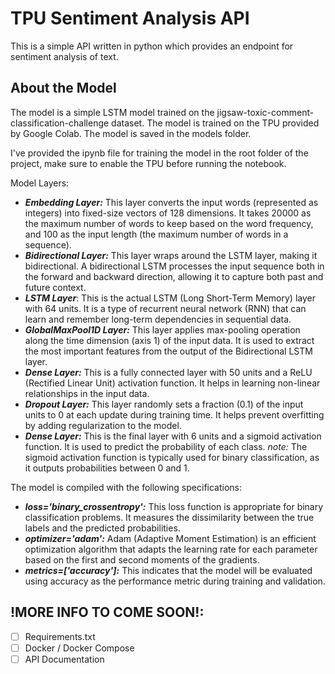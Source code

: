 # TPU Sentiment Analysis API
This is a simple API written in python which provides an endpoint for sentiment analysis of text.

## About the Model
The model is a simple LSTM model trained on the jigsaw-toxic-comment-classification-challenge dataset. The model is trained on the TPU provided by Google Colab. The model is saved in the models folder.

I've provided the ipynb file for training the model in the root folder of the project, make sure to enable the TPU before running the notebook.

Model Layers:
- ***Embedding Layer:*** This layer converts the input words (represented as integers) into fixed-size vectors of 128 dimensions. It takes 20000 as the maximum number of words to keep based on the word frequency, and 100 as the input length (the maximum number of words in a sequence).
- ***Bidirectional Layer:*** This layer wraps around the LSTM layer, making it bidirectional. A bidirectional LSTM processes the input sequence both in the forward and backward direction, allowing it to capture both past and future context.
- ***LSTM Layer***: This is the actual LSTM (Long Short-Term Memory) layer with 64 units. It is a type of recurrent neural network (RNN) that can learn and remember long-term dependencies in sequential data.
- ***GlobalMaxPool1D Layer:*** This layer applies max-pooling operation along the time dimension (axis 1) of the input data. It is used to extract the most important features from the output of the Bidirectional LSTM layer.
- ***Dense Layer:*** This is a fully connected layer with 50 units and a ReLU (Rectified Linear Unit) activation function. It helps in learning non-linear relationships in the input data.
- ***Dropout Layer:*** This layer randomly sets a fraction (0.1) of the input units to 0 at each update during training time. It helps prevent overfitting by adding regularization to the model.
- ***Dense Layer:*** This is the final layer with 6 units and a sigmoid activation function. It is used to predict the probability of each class. *note:* The sigmoid activation function is typically used for binary classification, as it outputs probabilities between 0 and 1.

The model is compiled with the following specifications:
- ***loss='binary_crossentropy':*** This loss function is appropriate for binary classification problems. It measures the dissimilarity between the true labels and the predicted probabilities.
- ***optimizer='adam':*** Adam (Adaptive Moment Estimation) is an efficient optimization algorithm that adapts the learning rate for each parameter based on the first and second moments of the gradients.
- ***metrics=['accuracy']:*** This indicates that the model will be evaluated using accuracy as the performance metric during training and validation.

## !MORE INFO TO COME SOON!:
- [ ] Requirements.txt
- [ ] Docker / Docker Compose
- [ ] API Documentation